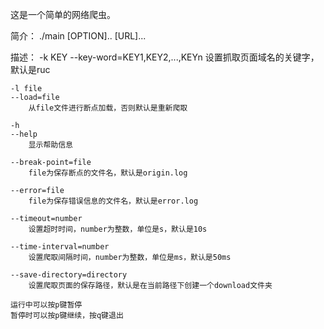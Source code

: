 这是一个简单的网络爬虫。

简介：
	./main [OPTION].. [URL]...
	
描述：
	-k KEY
	--key-word=KEY1,KEY2,...,KEYn
		设置抓取页面域名的关键字，默认是ruc
	
	-l file
	--load=file
		从file文件进行断点加载，否则默认是重新爬取
		
	-h
	--help
		显示帮助信息
	
	--break-point=file
		file为保存断点的文件名，默认是origin.log
		
	--error=file
		file为保存错误信息的文件名，默认是error.log
	
	--timeout=number
		设置超时时间，number为整数，单位是s，默认是10s
	
	--time-interval=number
		设置爬取间隔时间，number为整数，单位是ms，默认是50ms
	
	--save-directory=directory
		设置爬取页面的保存路径，默认是在当前路径下创建一个download文件夹
		
	运行中可以按p键暂停
	暂停时可以按p键继续，按q键退出
